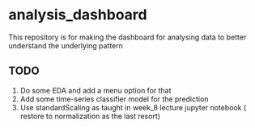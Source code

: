 # analysis_dashboard
This repository is for making the dashboard for analysing data to better understand the underlying pattern

## TODO
1. Do some EDA and add a menu option for that
2. Add some time-series classifier model for the prediction
3. Use standardScaling as taught in week_8 lecture jupyter notebook ( restore to normalization as the last resort)